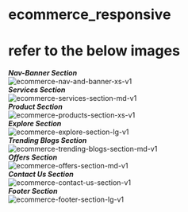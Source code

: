 # ecommerce_responsive

# refer to the below images

**_Nav-Banner Section_**<br/>
![ecommerce-nav-and-banner-xs-v1](https://github.com/user-attachments/assets/6f04cd2c-51f0-4c54-b075-9c336fb0f1c6)<br/>
**_Services Section_**<br/>
![ecommerce-services-section-md-v1](https://github.com/user-attachments/assets/e2e62f76-5101-4fda-8f4f-3dda9d0fe52d)<br/>
**_Product Section_**<br/>
![ecommerce-products-section-xs-v1](https://github.com/user-attachments/assets/7a466990-209c-47cf-971e-b8e8c2348333)<br/>
**_Explore Section_**<br/>
![ecommerce-explore-section-lg-v1](https://github.com/user-attachments/assets/0755a9e0-a0b5-4e6e-9000-381d47f6db8e)<br/>
**_Trending Blogs Section_**<br/>
![ecommerce-trending-blogs-section-md-v1](https://github.com/user-attachments/assets/5e2c050f-6a4d-4da4-a1c1-85cf4d267efa)<br/>
**_Offers Section_**<br/>
![ecommerce-offers-section-md-v1](https://github.com/user-attachments/assets/90894f6c-7a5a-406c-8799-c87b8892e137)<br/>
**_Contact Us Section_**<br/>
![ecommerce-contact-us-section-v1](https://github.com/user-attachments/assets/a9f2d83c-8c93-4d85-8a41-20b000ce5a47)<br/>
**_Footer Section_**<br/>
![ecommerce-footer-section-lg-v1](https://github.com/user-attachments/assets/0140d01e-2f4f-4462-be88-88453e04b998)<br/>






